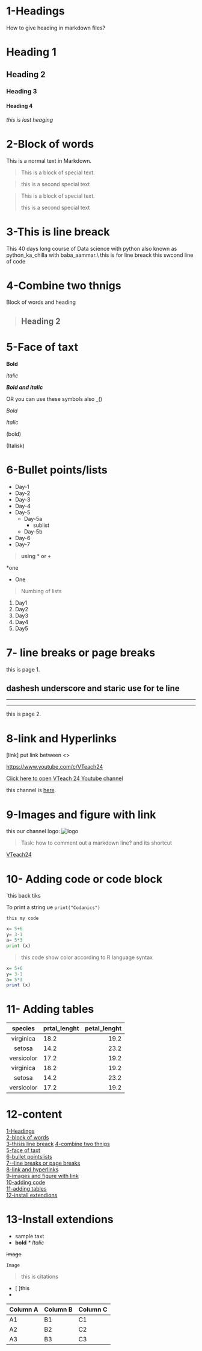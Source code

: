 
# 1-Headings
How to give heading in markdown files?
# Heading 1
## Heading 2
### Heading 3
#### Heading 4
###### this is last heaging

# 2-Block of words

This is a normal text in Markdown.

> This is a block of special text.

> this is a second special text


> This is a block of special text.
>
> this is a second special text

# 3-This is line breack

This 40 days long course of Data science with python also known as python_ka_chilla with baba_aammar.\ this is for line breack
this swcond line of code

# 4-Combine two thnigs

Block of words and heading

> ## Heading 2

# 5-Face of taxt
**Bold**

*italic*

***Bold and italic***

OR you can use these symbols also
_()

_Bold_

_Italic_

(bold)

(Italisk)


# 6-Bullet points/lists
- Day-1
- Day-2
- Day-3
- Day-4
- Day-5
    - Day-5a
        - sublist
    - Day-5b
- Day-6
- Day-7

> __using * or +__

*one
+ One
> Numbing of lists

1. Day1
2. Day2
3. Day3
4. Day4
1. Day5

# 7- line breaks or page breaks

this is page 1.

dashesh underscore and staric use for te line  
---
___
***

this is page 2.


# 8-link and Hyperlinks
[link] put link between <> 

<https://www.youtube.com/c/VTeach24>


[Click here to open VTeach 24 Youtube channel](https://www.youtube.com/c/VTeach24)


[VTeach Youtube channel]:https://www.youtube.com/c/VTeach24

this channel is [here][VTeach Youtube channel].

# 9-Images and figure with link

this our channel logo:
![logo](logo.png)


> Task: how to comment out a markdown line? and its shortcut

<!-- commnet out -->

<!--- comment out  --->
[//]: # (This is a comment.)


[VTeach24](https://www.google.com/search?q=VTeach24&sxsrf=AOaemvKMkYCeRwUzmLqv39nlAXiZm3c2vg:1642827656090&source=lnms&tbm=isch&sa=X&ved=2ahUKEwjT2_j2ycT1AhX67rsIHWzZBbEQ_AUoAnoECAEQBA&biw=1600&bih=757&dpr=1#imgrc=9YNfxciklSf2xM)



# 10- Adding code or code block

`this back tiks

To print a string ue `print("Codanics")`


```
this my code
```

```python
x= 5+6
y= 3-1
a= 5*3
print (x)
```
> this code show color according to R language syntax
```r
x= 5+6
y= 3-1
a= 5*3
print (x)
```

# 11- Adding tables

| species | prtal_lenght | petal_lenght|
| :-------: | :------------ | ------------: |
| virginica | 18.2 | 19.2 |
| setosa | 14.2 | 23.2 |
| versicolor | 17.2 | 19.2 |
| virginica | 18.2 | 19.2 |
| setosa | 14.2 | 23.2 |
| versicolor | 17.2 | 19.2 |


# 12-content
[1-Headings](#1-headings)\
[2-block of words](#2-block-of-words)\
[3-thisis line breack](#3-this-is-line-breack)
[4-combine two thnigs](#4-combine-two-thnigs)\
[5-face of taxt](#5-face-of-taxt)\
[6-bullet pointslists](#6-bullet-pointslists)\
[7--line breaks or page breaks](#7--line-breaks-or-page-breaks)\
[8-link and hyperlinks](#8-link-and-hyperlinks)\
[9-images and figure with link](#9-images-and-figure-with-link)\
[10-adding code](#10--adding-code-or-code-block)\
[11-adding tables](#11--adding-tables)\
[12-install extendions](#12-install-extendions)


# 13-Install extendions

* sample taxt
* **bold**
_* Italic_


~~image~~

```
Image

```
> this is citations

- [ ]this 
- 


Column A | Column B | Column C
---------|----------|---------
 A1 | B1 | C1
 A2 | B2 | C2
 A3 | B3 | C3





